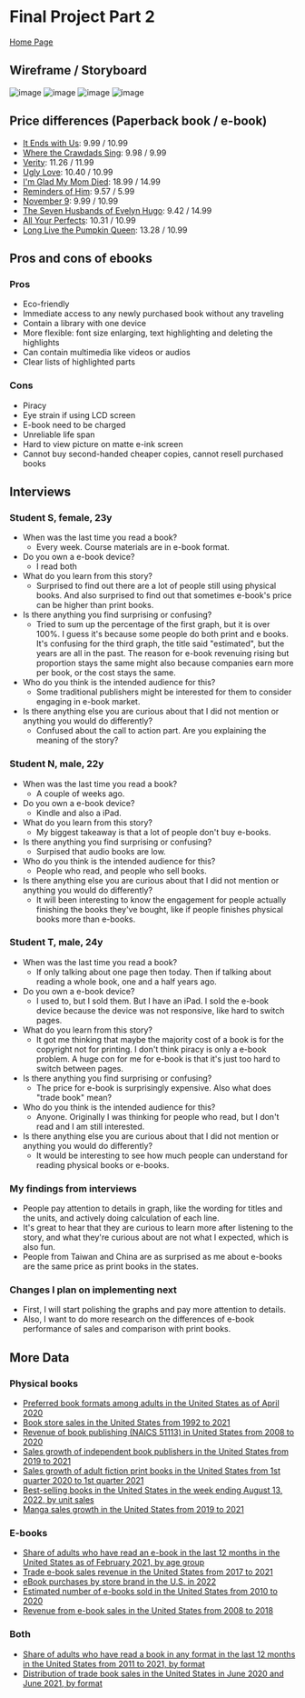 # Final Project Part 2

[Home Page](/README.md)

## Wireframe / Storyboard

![image](https://user-images.githubusercontent.com/46619191/193958472-0f051913-dbc7-4410-8d65-44df33a2e905.png)
![image](https://user-images.githubusercontent.com/46619191/193958502-f0b6705b-586f-4f03-8a89-9a024a81307e.png)
![image](https://user-images.githubusercontent.com/46619191/193958525-efbb4032-1ef6-42cc-86c2-b850dc1cdec5.png)
![image](https://user-images.githubusercontent.com/46619191/193959373-67dd9b85-c3cd-4cba-b8fc-b7560ebc63fc.png)


## Price differences (Paperback book / e-book)

* [It Ends with Us](https://www.amazon.com/Ends-Us-Novel-Colleen-Hoover/dp/1501110365/ref=tmm_pap_swatch_0?_encoding=UTF8&qid=1664924744&sr=8-1): 9.99 / 10.99
* [Where the Crawdads Sing](https://www.amazon.com/Where-Crawdads-Sing-Delia-Owens-audiobook/dp/B07FSXPMHY/ref=sr_1_2?keywords=where+the+crawdads+sing&qid=1664924854&qu=eyJxc2MiOiIyLjc3IiwicXNhIjoiMS44NSIsInFzcCI6IjEuOTQifQ%3D%3D&sprefix=where+the+%2Caps%2C88&sr=8-2): 9.98 / 9.99
* [Verity](https://www.amazon.com/Verity-Colleen-Hoover/dp/1538739720/ref=sr_1_1?crid=3MHE5LWV7JEQ&keywords=verity&qid=1664924921&qu=eyJxc2MiOiIyLjMzIiwicXNhIjoiMS44MiIsInFzcCI6IjEuNzgifQ%3D%3D&sprefix=verity%2Caps%2C104&sr=8-1): 11.26 / 11.99
* [Ugly Love](https://www.amazon.com/Ugly-Love-Colleen-Hoover-audiobook/dp/B00LPPJ190/ref=sr_1_1?crid=EQKCCV0RUVMC&keywords=ugly+love&qid=1664924973&qu=eyJxc2MiOiIyLjA2IiwicXNhIjoiMS40MiIsInFzcCI6IjEuNDAifQ%3D%3D&sprefix=ugly+love%2Caps%2C97&sr=8-1): 10.40 / 10.99
* [I'm Glad My Mom Died](https://www.amazon.com/Im-Glad-My-Mom-Died/dp/B09VHWC5YK/ref=sr_1_1?keywords=i%27m+glad+my+mom+died&qid=1664925006&qu=eyJxc2MiOiIyLjEzIiwicXNhIjoiMS45OCIsInFzcCI6IjEuNzgifQ%3D%3D&s=audible&sprefix=i%27m+glad+%2Caudible%2C81&sr=1-1): 18.99 / 14.99
* [Reminders of Him](https://www.amazon.com/Reminders-Him-Novel-Colleen-Hoover-ebook/dp/B0976V6YSL/ref=tmm_kin_swatch_0?_encoding=UTF8&qid=1664925050&sr=1-1): 9.57 / 5.99
* [November 9](https://www.amazon.com/November-9-Novel-Colleen-Hoover-ebook/dp/B00UDCI1S8/ref=sr_1_3?crid=1FV6RTK9QNLFJ&keywords=november+9&qid=1664925100&qu=eyJxc2MiOiIyLjQxIiwicXNhIjoiMS43MyIsInFzcCI6IjEuNjAifQ%3D%3D&s=digital-text&sprefix=november+9%2Cdigital-text%2C93&sr=1-3): 9.99 / 10.99
* [The Seven Husbands of Evelyn Hugo](https://www.amazon.com/Seven-Husbands-Evelyn-Hugo-Novel-ebook/dp/B01M5IJM2U/ref=sr_1_1?keywords=the+seven+husbands+of+evelyn+hugo&qid=1664925128&qu=eyJxc2MiOiIyLjE5IiwicXNhIjoiMS42MSIsInFzcCI6IjEuNTYifQ%3D%3D&s=digital-text&sprefix=the+seve%2Cdigital-text%2C111&sr=1-1): 9.42 / 14.99
* [All Your Perfects](https://www.amazon.com/All-Your-Perfects-Colleen-Hoover-ebook/dp/B078MC547V/ref=sr_1_1?crid=119HJS51QRZG2&keywords=all+your+perfects&qid=1664925174&qu=eyJxc2MiOiIyLjc3IiwicXNhIjoiMi4yMSIsInFzcCI6IjIuMDQifQ%3D%3D&s=digital-text&sprefix=all+your+perfects%2Cdigital-text%2C92&sr=1-1): 10.31 / 10.99
* [Long Live the Pumpkin Queen](https://www.amazon.com/Long-Live-Pumpkin-Queen-Ernshaw-ebook/dp/B09GBQVNBW/ref=sr_1_1?keywords=long+live+the+pumpkin+queen&qid=1664925208&qu=eyJxc2MiOiIxLjg5IiwicXNhIjoiMS4zNSIsInFzcCI6IjEuMDUifQ%3D%3D&s=digital-text&sprefix=long+live%2Cdigital-text%2C105&sr=1-1): 13.28 / 10.99

## Pros and cons of ebooks

### Pros
* Eco-friendly
* Immediate access to any newly purchased book without any traveling
* Contain a library with one device
* More flexible: font size enlarging, text highlighting and deleting the highlights
* Can contain multimedia like videos or audios
* Clear lists of highlighted parts

### Cons
* Piracy
* Eye strain if using LCD screen
* E-book need to be charged
* Unreliable life span
* Hard to view picture on matte e-ink screen
* Cannot buy second-handed cheaper copies, cannot resell purchased books

## Interviews

### Student S, female, 23y

* When was the last time you read a book?
  * Every week. Course materials are in e-book format.
* Do you own a e-book device?
  * I read both
* What do you learn from this story?
  * Surprised to find out there are a lot of people still using physical books. And also surprised to find out that sometimes e-book's price can be higher than print books.
* Is there anything you find surprising or confusing?
  * Tried to sum up the percentage of the first graph, but it is over 100%. I guess it's because some people do both print and e books. It's confusing for the third graph, the title said "estimated", but the years are all in the past. The reason for e-book revenuing rising but proportion stays the same might also because companies earn more per book, or the cost stays the same.
* Who do you think is the intended audience for this?
  * Some traditional publishers might be interested for them to consider engaging in e-book market.
* Is there anything else you are curious about that I did not mention or anything you would do differently?
  * Confused about the call to action part. Are you explaining the meaning of the story?

### Student N, male, 22y 

* When was the last time you read a book?
  *  A couple of weeks ago.
* Do you own a e-book device?
  * Kindle and also a iPad.
* What do you learn from this story?
  * My biggest takeaway is that a lot of people don't buy e-books.
* Is there anything you find surprising or confusing?
  * Surpised that audio books are low. 
* Who do you think is the intended audience for this?
  * People who read, and people who sell books.
* Is there anything else you are curious about that I did not mention or anything you would do differently?
  * It will been interesting to know the engagement for people actually finishing the books they've bought, like if people finishes physical books more than e-books.

### Student T, male, 24y

* When was the last time you read a book?
  * If only talking about one page then today. Then if talking about reading a whole book, one and a half years ago.
* Do you own a e-book device?
  * I used to, but I sold them. But I have an iPad. I sold the e-book device because the device was not responsive, like hard to switch pages.
* What do you learn from this story?
  * It got me thinking that maybe the majority cost of a book is for the copyright not for printing. I don't think piracy is only a e-book problem. A huge con for me for e-book is that it's just too hard to switch between pages. 
* Is there anything you find surprising or confusing?
  * The price for e-book is surprisingly expensive. Also what does "trade book" mean? 
* Who do you think is the intended audience for this?
  * Anyone. Originally I was thinking for people who read, but I don't read and I am still interested.
* Is there anything else you are curious about that I did not mention or anything you would do differently?
  * It would be interesting to see how much people can understand for reading physical books or e-books. 

### My findings from interviews

* People pay attention to details in graph, like the wording for titles and the units, and actively doing calculation of each line.
* It's great to hear that they are curious to learn more after listening to the story, and what they're curious about are not what I expected, which is also fun.
* People from Taiwan and China are as surprised as me about e-books are the same price as print books in the states.

### Changes I plan on implementing next

* First, I will start polishing the graphs and pay more attention to details.
* Also, I want to do more research on the differences of e-book performance of sales and comparison with print books.

## More Data

### Physical books
- [Preferred book formats among adults in the United States as of April 2020](https://www.statista.com/statistics/299074/book-consumption-per-capita-print-ebook-usa/)
- [Book store sales in the United States from 1992 to 2021](https://www.statista.com/statistics/197710/annual-book-store-sales-in-the-us-since-1992/)
- [Revenue of book publishing (NAICS 51113) in United States from 2008 to 2020](https://www.statista.com/forecasts/409695/united-states-book-publishing-revenue-forecast-naics-51113)
- [Sales growth of independent book publishers in the United States from 2019 to 2021](https://www.statista.com/statistics/943918/independent-book-publishing-numbers-us/)
- [Sales growth of adult fiction print books in the United States from 1st quarter 2020 to 1st quarter 2021](https://www.statista.com/statistics/1059652/adult-fiction-unit-sales-in-us/)
- [Best-selling books in the United States in the week ending August 13, 2022, by unit sales](https://www-statista-com.cmu.idm.oclc.org/statistics/324872/best-selling-mass-market-paperback-books-usa/)
- [Manga sales growth in the United States from 2019 to 2021](https://www.statista.com/statistics/1090528/manga-sales-us/)

### E-books
- [Share of adults who have read an e-book in the last 12 months in the United States as of February 2021, by age group](https://www.statista.com/statistics/249767/e-book-readers-in-the-us-by-age/)
- [Trade e-book sales revenue in the United States from 2017 to 2021](https://www-statista-com.cmu.idm.oclc.org/statistics/278235/e-book-sales-revenue-in-the-us/)
- [eBook purchases by store brand in the U.S. in 2022](https://www-statista-com.cmu.idm.oclc.org/forecasts/997178/ebook-purchases-by-store-brand-in-the-us)
- [Estimated number of e-books sold in the United States from 2010 to 2020](https://www-statista-com.cmu.idm.oclc.org/statistics/426799/e-book-unit-sales-usa/)
- [Revenue from e-book sales in the United States from 2008 to 2018](https://www-statista-com.cmu.idm.oclc.org/statistics/190800/ebook-sales-revenue-forecast-for-the-us-market/)

### Both
- [Share of adults who have read a book in any format in the last 12 months in the United States from 2011 to 2021, by format](https://www-statista-com.cmu.idm.oclc.org/statistics/222754/book-format-used-by-readers-in-the-us/)
- [Distribution of trade book sales in the United States in June 2020 and June 2021, by format](https://www-statista-com.cmu.idm.oclc.org/statistics/639075/book-format-market-share-usa/)



